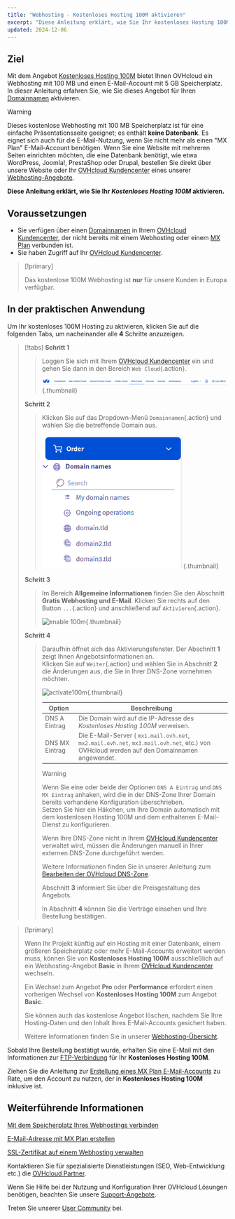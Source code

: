 ```yaml
---
title: "Webhosting - Kostenloses Hosting 100M aktivieren"
excerpt: "Diese Anleitung erklärt, wie Sie Ihr kostenloses Hosting 100M aktivieren"
updated: 2024-12-06
---
```


## Ziel 

Mit dem Angebot [Kostenloses Hosting 100M](/links/web/domains-free-hosting) bietet Ihnen OVHcloud ein Webhosting mit 100 MB und einen E-Mail-Account mit 5 GB Speicherplatz.  
In dieser Anleitung erfahren Sie, wie Sie dieses Angebot für Ihren [Domainnamen](/links/web/domains) aktivieren.

> [!warning]
>
> Dieses kostenlose Webhosting mit 100 MB Speicherplatz ist für eine einfache Präsentationsseite geeignet; es enthält **keine Datenbank**.
> Es eignet sich auch für die E-Mail-Nutzung, wenn Sie nicht mehr als einen "MX Plan" E-Mail-Account benötigen.
> Wenn Sie eine Website mit mehreren Seiten einrichten möchten, die eine Datenbank benötigt, wie etwa WordPress, Joomla!, PrestaShop oder Drupal, bestellen Sie direkt über unsere Website oder Ihr [OVHcloud Kundencenter](/links/manager) eines unserer [Webhosting-Angebote](/links/web/hosting).
>

**Diese Anleitung erklärt, wie Sie Ihr <i>Kostenloses Hosting 100M</i> aktivieren.**

## Voraussetzungen

- Sie verfügen über einen [Domainnamen](/links/web/domains) in Ihrem [OVHcloud Kundencenter](/links/manager), der nicht bereits mit einem Webhosting oder einem [MX Plan](/pages/web_cloud/email_and_collaborative_solutions/mx_plan/email_generalities) verbunden ist. 
- Sie haben Zugriff auf Ihr [OVHcloud Kundencenter](/links/manager).

> [!primary]
>
> Das kostenlose 100M Webhosting ist **nur** für unsere Kunden in Europa verfügbar.

## In der praktischen Anwendung

Um Ihr kostenloses 100M Hosting zu aktivieren, klicken Sie auf die folgenden Tabs, um nacheinander alle **4** Schritte anzuzeigen.

> [!tabs]
> **Schritt 1**
>>
>> Loggen Sie sich mit Ihrem [OVHcloud Kundencenter](/links/manager) ein und gehen Sie dann in den Bereich `Web Cloud`{.action}.
>>
>> ![enable 100m](/pages/assets/screens/control_panel/product-selection/web-cloud.png){.thumbnail}
>>
> **Schritt 2**
>>
>> Klicken Sie auf das Dropdown-Menü `Domainnamen`{.action} und wählen Sie die betreffende Domain aus.
>>
>> ![enable 100m](/pages/assets/screens/control_panel/product-selection/web-cloud/domain-names.png){.thumbnail}
>>
> **Schritt 3**
>>
>> Im Bereich **Allgemeine Informationen** finden Sie den Abschnitt **Gratis Webhosting und E-Mail**. Klicken Sie rechts auf den Button `...`{.action} und anschließend auf `Aktivieren`{.action}.
>>
>> ![enable 100m](/pages/assets/screens/control_panel/product-selection/web-cloud/domain-dns/general-information/enable-100m.png){.thumbnail}
>>
> **Schritt 4**
>>
>> Daraufhin öffnet sich das Aktivierungsfenster. Der Abschnitt **1** zeigt Ihnen Angebotsinformationen an.  
>> Klicken Sie auf `Weiter`{.action} und wählen Sie in Abschnitt **2** die Änderungen aus, die Sie in Ihrer DNS-Zone vornehmen möchten.
>>
>> ![activate100m](/pages/assets/screens/control_panel/product-selection/web-cloud/order/order-100m-step-2.png){.thumbnail}
>>
>> | Option                                       	| Beschreibung                                                                                                               								|
>> |--------------------------------------------	|-----------------------------------------------------------------------------------------------------------------------------------------------------------|
>> | DNS A Eintrag                         	| Die Domain wird auf die IP-Adresse des <i>Kostenloses Hosting 100M</i> verweisen.                                               								|
>> | DNS MX Eintrag 	| Die E-Mail-Server ( `mx1.mail.ovh.net`, `mx2.mail.ovh.net`, `mx3.mail.ovh.net`, etc.) von OVHcloud werden auf den Domainnamen angewendet. 	|
>>
>> > [!warning]
>> >
>> > Wenn Sie eine oder beide der Optionen `DNS A Eintrag` und `DNS MX Eintrag` anhaken, wird die in der DNS-Zone Ihrer Domain bereits vorhandene Konfiguration überschrieben.  
>> > Setzen Sie hier ein Häkchen, um Ihre Domain automatisch mit dem kostenlosen Hosting 100M und dem enthaltenen E-Mail-Dienst zu konfigurieren.
>> >
>> > Wenn Ihre DNS-Zone nicht in Ihrem [OVHcloud Kundencenter](/links/manager) verwaltet wird, müssen die Änderungen manuell in Ihrer externen DNS-Zone durchgeführt werden.
>> >
>> > Weitere Informationen finden Sie in unserer Anleitung zum [Bearbeiten der OVHcloud DNS-Zone](/pages/web_cloud/domains/dns_zone_edit).
>>
>> Abschnitt **3** informiert Sie über die Preisgestaltung des Angebots. 
>>
>> In Abschnitt **4** können Sie die Verträge einsehen und Ihre Bestellung bestätigen.

> [!primary]
>
> Wenn Ihr Projekt künftig auf ein Hosting mit einer Datenbank, einem größeren Speicherplatz oder mehr E-Mail-Accounts erweitert werden muss, können Sie von **Kostenloses Hosting 100M** ausschließlich auf ein Webhosting-Angebot **Basic** in Ihrem [OVHcloud Kundencenter](/links/manager) wechseln.
>
> Ein Wechsel zum Angebot **Pro** oder **Performance** erfordert einen vorherigen Wechsel von **Kostenloses Hosting 100M** zum Angebot **Basic**.
>
> Sie können auch das kostenlose Angebot löschen, nachdem Sie Ihre Hosting-Daten und den Inhalt Ihres E-Mail-Accounts gesichert haben.
>
> Weitere Informationen finden Sie in unserer [Webhosting-Übersicht](/links/web/hosting).

Sobald Ihre Bestellung bestätigt wurde, erhalten Sie eine E-Mail mit den Informationen zur [FTP-Verbindung](/pages/web_cloud/web_hosting/ftp_connection) für Ihr **Kostenloses Hosting 100M**.

Ziehen Sie die Anleitung zur [Erstellung eines MX Plan E-Mail-Accounts](/pages/web_cloud/email_and_collaborative_solutions/mx_plan/email_creation) zu Rate, um den Account zu nutzen, der in **Kostenloses Hosting 100M** inklusive ist.

## Weiterführende Informationen

[Mit dem Speicherplatz Ihres Webhostings verbinden](/pages/web_cloud/web_hosting/ftp_connection)

[E-Mail-Adresse mit MX Plan erstellen](/pages/web_cloud/email_and_collaborative_solutions/mx_plan/email_creation)

[SSL-Zertifikat auf einem Webhosting verwalten](/pages/web_cloud/web_hosting/ssl_on_webhosting)

Kontaktieren Sie für spezialisierte Dienstleistungen (SEO, Web-Entwicklung etc.) die [OVHcloud Partner](/links/partner).

Wenn Sie Hilfe bei der Nutzung und Konfiguration Ihrer OVHcloud Lösungen benötigen, beachten Sie unsere [Support-Angebote](/links/support).

Treten Sie unserer [User Community](/links/community) bei.

